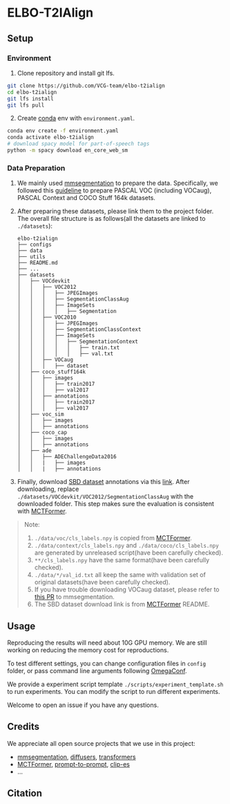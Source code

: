 # ELBO-T2IAlign

## Setup

### Environment

1. Clone repository and install git lfs.
```bash
git clone https://github.com/VCG-team/elbo-t2ialign
cd elbo-t2ialign
git lfs install
git lfs pull
```

2. Create [conda](https://conda.io/) env with `environment.yaml`.
```bash
conda env create -f environment.yaml
conda activate elbo-t2ialign
# download spacy model for part-of-speech tags
python -m spacy download en_core_web_sm
```

### Data Preparation

1. We mainly used [mmsegmentation](https://github.com/open-mmlab/mmsegmentation) to prepare the data. Specifically, we followed this [guideline](https://github.com/open-mmlab/mmsegmentation/blob/main/docs/en/user_guides/2_dataset_prepare.md) to prepare PASCAL VOC (including VOCaug), PASCAL Context and COCO Stuff 164k datasets.

2. After preparing these datasets, please link them to the project folder. The overall file structure is as follows(all the datasets are linked to `./datasets`):
    ```
    elbo-t2ialign
    ├── configs
    ├── data
    ├── utils
    ├── README.md
    ├── ...
    ├── datasets
    │   ├── VOCdevkit
    │   │   ├── VOC2012
    │   │   │   ├── JPEGImages
    │   │   │   ├── SegmentationClassAug
    │   │   │   ├── ImageSets
    │   │   │   │   ├── Segmentation
    │   │   ├── VOC2010
    │   │   │   ├── JPEGImages
    │   │   │   ├── SegmentationClassContext
    │   │   │   ├── ImageSets
    │   │   │   │   ├── SegmentationContext
    │   │   │   │   │   ├── train.txt
    │   │   │   │   │   ├── val.txt
    │   │   ├── VOCaug
    │   │   │   ├── dataset
    │   ├── coco_stuff164k
    │   │   ├── images
    │   │   │   ├── train2017
    │   │   │   ├── val2017
    │   │   ├── annotations
    │   │   │   ├── train2017
    │   │   │   ├── val2017
    │   ├── voc_sim
    │   │   ├── images
    │   │   ├── annotations
    │   ├── coco_cap
    │   │   ├── images
    │   │   ├── annotations
    │   ├── ade
    │   │   ├── ADEChallengeData2016
    │   │   |   ├── images
    │   │   |   ├── annotations
    ```

3. Finally, download [SBD dataset](https://ieeexplore.ieee.org/stamp/stamp.jsp?arnumber=6126343&casa_token=cOQGLW2KWqUAAAAA:Z-QHpQPf8Pnb07A75yBm2muYjqJwYUYPFbwwxMFHRcjRX0zl45kEGNqyTEPH7irB2QbabZbn&tag=1) annotations via this [link](https://www.dropbox.com/s/oeu149j8qtbs1x0/SegmentationClassAug.zip?dl=0). After downloading, replace `./datasets/VOCdevkit/VOC2012/SegmentationClassAug` with the downloaded folder. This step makes sure the evaluation is consistent with [MCTFormer](https://github.com/xulianuwa/MCTformer).

> Note:
> 1. `./data/voc/cls_labels.npy` is copied from [MCTFormer](https://github.com/xulianuwa/MCTformer).
> 2. `./data/context/cls_labels.npy` and `./data/coco/cls_labels.npy` are generated by unreleased script(have been carefully checked).
> 3. `**/cls_labels.npy` have the same format(have been carefully checked).
> 4. `./data/*/val_id.txt` all keep the same with validation set of original datasets(have been carefully checked).
> 5. If you have trouble downloading VOCaug dataset, please refer to [this PR](https://github.com/open-mmlab/mmsegmentation/pull/3654) to mmsegmentation.
> 6. The SBD dataset download link is from [MCTFormer](https://github.com/xulianuwa/MCTformer) README.

## Usage

Reproducing the results will need about 10G GPU memory. We are still working on reducing the memory cost for reproductions.

To test different settings, you can change configuration files in `config` folder, or pass command line arguments following [OmegaConf](https://omegaconf.readthedocs.io/en/2.3_branch/usage.html#usage).

We provide a experiment script template `./scripts/experiment_template.sh` to run experiments. You can modify the script to run different experiments.

Welcome to open an issue if you have any questions. 

## Credits

We appreciate all open source projects that we use in this project:

- [mmsegmentation](https://github.com/open-mmlab/mmsegmentation), [diffusers](https://github.com/huggingface/diffusers), [transformers](https://github.com/huggingface/transformers)
- [MCTFormer](https://github.com/xulianuwa/MCTformer), [prompt-to-prompt](https://github.com/google/prompt-to-prompt), [clip-es](https://github.com/linyq2117/CLIP-ES)
- ...

## Citation
```bibtex

```
